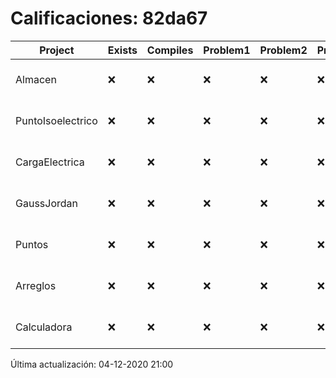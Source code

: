 # Calificaciones: 82da67
|Project|Exists|Compiles|Problem1|Problem2|Problem3|Extra|Grade|CommitHash|CommitDate|CheckDate|DueDate|Comments|
|-|-|-|-|-|-|-|-|-|-|-|-|-|
|Almacen|❌|❌|❌|❌|❌|❌|5.0|nan|nan|04-12-2020 21:00:22|04-12-2020 21:00:00|No se encontró el archivo en PracticasComputacionI/Almacen/Almacen.cpp|
|PuntoIsoelectrico|❌|❌|❌|❌|❌|❌|5.0|nan|nan|04-12-2020 21:00:21|26-11-2020 21:00:00|No se encontró el archivo en PracticasComputacionI/PuntoIsoelectrico/Grupo.cpp|
|CargaElectrica|❌|❌|❌|❌|❌|❌|5.0|nan|nan|04-12-2020 21:00:20|19-11-2020 21:00:00|No se encontró el archivo en PracticasComputacionI/CargaElectrica/CargaElectrica.cpp|
|GaussJordan|❌|❌|❌|❌|❌|❌|5.0|nan|nan|04-12-2020 21:00:19|19-11-2020 21:00:00|No se encontró el archivo en PracticasComputacionI/GaussJordan/GaussJordan.cpp|
|Puntos|❌|❌|❌|❌|❌|❌|5.0|nan|nan|04-12-2020 21:00:19|05-11-2020 21:00:00|No se encontró el archivo en PracticasComputacionI/Puntos/Punto.cpp|
|Arreglos|❌|❌|❌|❌|❌|❌|5.0|nan|nan|04-12-2020 21:00:18|22-10-2020 21:00:00|No se encontró el archivo en PracticasComputacionI/Arreglos/Arreglos.cpp|
|Calculadora|❌|❌|❌|❌|❌|❌|5.0|nan|nan|04-12-2020 21:00:17|15-10-2020 21:00:00|No se encontró el archivo en PracticasComputacionI/Calculadora/Calculadora.cpp|

Última actualización: 04-12-2020 21:00
